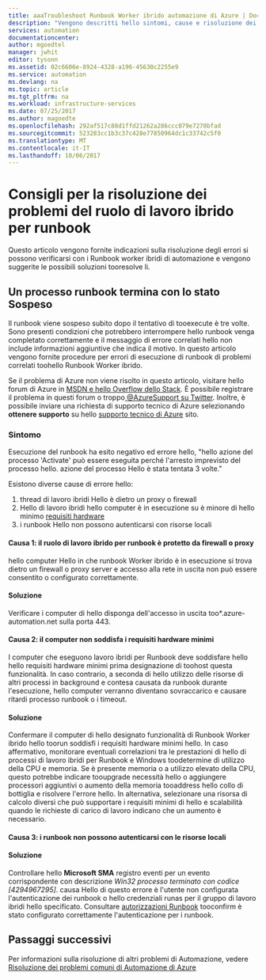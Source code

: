 ```yaml
---
title: aaaTroubleshoot Runbook Worker ibrido automazione di Azure | Documenti Microsoft
description: "Vengono descritti hello sintomi, cause e risoluzione dei problemi più comuni di lavoro ibridi per Runbook in automazione di Azure hello."
services: automation
documentationcenter: 
author: mgoedtel
manager: jwhit
editor: tysonn
ms.assetid: 02c6606e-8924-4328-a196-45630c2255e9
ms.service: automation
ms.devlang: na
ms.topic: article
ms.tgt_pltfrm: na
ms.workload: infrastructure-services
ms.date: 07/25/2017
ms.author: magoedte
ms.openlocfilehash: 292af517c88d1ffd21262a286ccc079e7270bfad
ms.sourcegitcommit: 523283cc1b3c37c428e77850964dc1c33742c5f0
ms.translationtype: MT
ms.contentlocale: it-IT
ms.lasthandoff: 10/06/2017
---
```

# <a name="troubleshooting-tips-for-hybrid-runbook-worker"></a>Consigli per la risoluzione dei problemi del ruolo di lavoro ibrido per runbook

Questo articolo vengono fornite indicazioni sulla risoluzione degli errori si possono verificarsi con i Runbook worker ibridi di automazione e vengono suggerite le possibili soluzioni tooresolve li.

## <a name="a-runbook-job-terminates-with-a-status-of-suspended"></a>Un processo runbook termina con lo stato Sospeso

Il runbook viene sospeso subito dopo il tentativo di tooexecute è tre volte. Sono presenti condizioni che potrebbero interrompere hello runbook venga completato correttamente e il messaggio di errore correlati hello non include informazioni aggiuntive che indica il motivo. In questo articolo vengono fornite procedure per errori di esecuzione di runbook di problemi correlati toohello Runbook Worker ibrido.

Se il problema di Azure non viene risolto in questo articolo, visitare hello forum di Azure in [MSDN e hello Overflow dello Stack](https://azure.microsoft.com/support/forums/). È possibile registrare il problema in questi forum o troppo[ @AzureSupport su Twitter](https://twitter.com/AzureSupport). Inoltre, è possibile inviare una richiesta di supporto tecnico di Azure selezionando **ottenere supporto** su hello [supporto tecnico di Azure](https://azure.microsoft.com/support/options/) sito.

### <a name="symptom"></a>Sintomo
Esecuzione del runbook ha esito negativo ed errore hello, "hello azione del processo 'Activate' può essere eseguita perché l'arresto imprevisto del processo hello. azione del processo Hello è stata tentata 3 volte."

Esistono diverse cause di errore hello: 

1. thread di lavoro ibridi Hello è dietro un proxy o firewall
2. Hello di lavoro ibridi hello computer è in esecuzione su è minore di hello minimo [requisiti hardware](automation-offering-get-started.md#hybrid-runbook-worker)  
3. i runbook Hello non possono autenticarsi con risorse locali

#### <a name="cause-1-hybrid-runbook-worker-is-behind-proxy-or-firewall"></a>Causa 1: il ruolo di lavoro ibrido per runbook è protetto da firewall o proxy
hello computer Hello in che runbook Worker ibrido è in esecuzione si trova dietro un firewall o proxy server e accesso alla rete in uscita non può essere consentito o configurato correttamente.

#### <a name="solution"></a>Soluzione
Verificare i computer di hello disponga dell'accesso in uscita too*.azure-automation.net sulla porta 443. 

#### <a name="cause-2-computer-has-less-than-minimum-hardware-requirements"></a>Causa 2: il computer non soddisfa i requisiti hardware minimi
I computer che eseguono lavoro ibridi per Runbook deve soddisfare hello hello requisiti hardware minimi prima designazione di toohost questa funzionalità. In caso contrario, a seconda di hello utilizzo delle risorse di altri processi in background e contesa causata da runbook durante l'esecuzione, hello computer verranno diventano sovraccarico e causare ritardi processo runbook o i timeout. 

#### <a name="solution"></a>Soluzione
Confermare il computer di hello designato funzionalità di Runbook Worker ibrido hello toorun soddisfi i requisiti hardware minimi hello.  In caso affermativo, monitorare eventuali correlazioni tra le prestazioni di hello di processi di lavoro ibridi per Runbook e Windows toodetermine di utilizzo della CPU e memoria.  Se è presente memoria o a utilizzo elevato della CPU, questo potrebbe indicare tooupgrade necessità hello o aggiungere processori aggiuntivi o aumento della memoria tooaddress hello collo di bottiglia e risolvere l'errore hello. In alternativa, selezionare una risorsa di calcolo diversi che può supportare i requisiti minimi di hello e scalabilità quando le richieste di carico di lavoro indicano che un aumento è necessario.         

#### <a name="cause-3-runbooks-cannot-authenticate-with-local-resources"></a>Causa 3: i runbook non possono autenticarsi con le risorse locali

#### <a name="solution"></a>Soluzione
Controllare hello **Microsoft SMA** registro eventi per un evento corrispondente con descrizione *Win32 processo terminato con codice [4294967295]*.  causa Hello di questo errore è l'utente non configurata l'autenticazione dei runbook o hello credenziali runas per il gruppo di lavoro ibridi hello specificato.  Consultare [autorizzazioni Runbook](automation-hrw-run-runbooks.md#runbook-permissions) tooconfirm è stato configurato correttamente l'autenticazione per i runbook.  

## <a name="next-steps"></a>Passaggi successivi

Per informazioni sulla risoluzione di altri problemi di Automazione, vedere [Risoluzione dei problemi comuni di Automazione di Azure](automation-troubleshooting-automation-errors.md) 